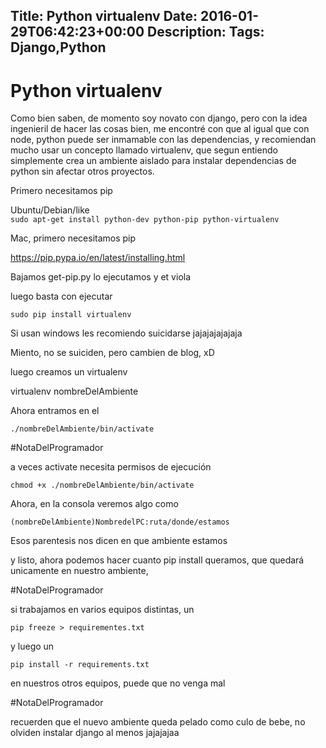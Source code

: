 Title: Python virtualenv
Date: 2016-01-29T06:42:23+00:00
Description: 
Tags: Django,Python
---
# Python virtualenv


Como bien saben, de momento soy novato con django, pero con la idea ingenieril de hacer las cosas bien, me encontré con que al igual que con node, python puede ser inmamable con las dependencias, y recomiendan mucho usar un concepto llamado virtualenv, que segun entiendo simplemente crea un ambiente aislado para instalar dependencias de python sin afectar otros proyectos.

Primero necesitamos pip

Ubuntu/Debian/like  
 `sudo apt-get install python-dev python-pip python-virtualenv`

Mac, primero necesitamos pip

https://pip.pypa.io/en/latest/installing.html

Bajamos get-pip.py lo ejecutamos y et viola

luego basta con ejecutar

`sudo pip install virtualenv`

Si usan windows les recomiendo suicidarse jajajajajajaja

Miento, no se suiciden, pero cambien de blog, xD

luego creamos un virtualenv

virtualenv nombreDelAmbiente

Ahora entramos en el

`./nombreDelAmbiente/bin/activate`

#NotaDelProgramador

a veces activate necesita permisos de ejecución

`chmod +x ./nombreDelAmbiente/bin/activate`

Ahora, en la consola veremos algo como

`(nombreDelAmbiente)NombredelPC:ruta/donde/estamos`

Esos parentesis nos dicen en que ambiente estamos

y listo, ahora podemos hacer cuanto pip install queramos, que quedará unicamente en nuestro ambiente,

#NotaDelProgramador

si trabajamos en varios equipos distintas, un

`pip freeze > requirementes.txt`

y luego un

`pip install -r requirements.txt`

en nuestros otros equipos, puede que no venga mal

#NotaDelProgramador

recuerden que el nuevo ambiente queda pelado como culo de bebe, no olviden instalar django al menos jajajajaa


